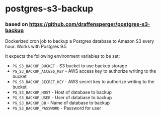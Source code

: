 # postgres-s3-backup

### based on https://github.com/draffensperger/postgres-s3-backup

Dockerized cron job to backup a Postgres database to Amazon S3 every hour.
Works with Postgres 9.5

It expects the following environment variables to be set:

-  `PG_S3_BACKUP_BUCKET` - S3 bucket to use backup storage
-  `PG_S3_BACKUP_ACCESS_KEY` - AWS access key to authorize writing to the bucket
-  `PG_S3_BACKUP_SECRET_KEY` - AWS secret key to authorize writing to the bucket
-  `PG_S3_BACKUP_HOST` - Host of database to backup
-  `PG_S3_BACKUP_USER` - User of database to backup
-  `PG_S3_BACKUP_DB` - Name of database to backup
-  `PG_S3_BACKUP_PASSWORD` - Password for user
